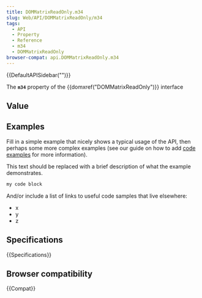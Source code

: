 ```yaml
---
title: DOMMatrixReadOnly.m34
slug: Web/API/DOMMatrixReadOnly/m34
tags:
  - API
  - Property
  - Reference
  - m34
  - DOMMatrixReadOnly
browser-compat: api.DOMMatrixReadOnly.m34
---
```

{{DefaultAPISidebar("")}}

The **`m34`** property of the {{domxref("DOMMatrixReadOnly")}} interface 

## Value



## Examples

Fill in a simple example that nicely shows a typical usage of the API, then perhaps some more complex examples (see our guide on how to add [code examples](/en-US/docs/MDN/Contribute/Structures/Code_examples) for more information).

This text should be replaced with a brief description of what the example demonstrates.

```js
my code block
```

And/or include a list of links to useful code samples that live elsewhere:

*   x
*   y
*   z

## Specifications

{{Specifications}}

## Browser compatibility

{{Compat}}


